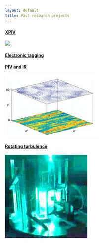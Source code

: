```yaml
---
layout: default
title: Past research projects
---
```



#### [XPIV](xpiv.html)
![](http://alexl.files.wordpress.com/2006/01/xpiv1.jpg)

#### [Electronic tagging](tagging.html)

#### [PIV and IR](pivir.html)
![](../images/piv_ir_image.jpg)

#### [Rotating turbulence](rotating.html)
![](../images/rotating.jpg) 